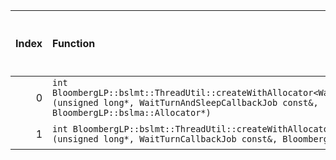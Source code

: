 |   Index | Function                                                                                                                                                                   |   Difference in number of lines |   Function size difference in bytes | Disassembly                                                |   Number of lines in `assume` build |   Number of bytes in `assume` build |   Number of lines in `none` build |   Number of bytes in `none` build |
|--------:|:---------------------------------------------------------------------------------------------------------------------------------------------------------------------------|--------------------------------:|------------------------------------:|:-----------------------------------------------------------|------------------------------------:|------------------------------------:|----------------------------------:|----------------------------------:|
|       0 | `int BloombergLP::bslmt::ThreadUtil::createWithAllocator<WaitTurnAndSleepCallbackJob>(unsigned long*, WaitTurnAndSleepCallbackJob const&, BloombergLP::bslma::Allocator*)` |                              -6 |                                 -16 | [Assumed](0.assume.s), [Ignored](0.none.s), [Diff](0.diff) |                                 400 |                             4229600 |                               416 |                           4229616 |
|       1 | `int BloombergLP::bslmt::ThreadUtil::createWithAllocator<WaitTurnCallbackJob>(unsigned long*, WaitTurnCallbackJob const&, BloombergLP::bslma::Allocator*)`                 |                              -7 |                                 -32 | [Assumed](1.assume.s), [Ignored](1.none.s), [Diff](1.diff) |                                 384 |                             4230592 |                               416 |                           4230624 |